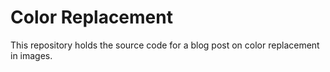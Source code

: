 # Color Replacement

This repository holds the source code for a blog post on color replacement in images.
